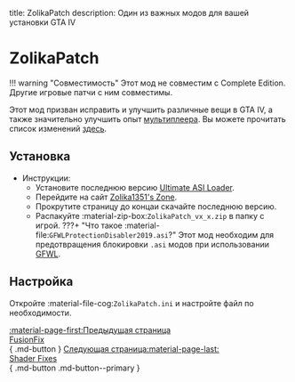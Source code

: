 title: ZolikaPatch
description: Один из важных модов для вашей установки GTA IV

# ZolikaPatch
!!! warning "Совместимость" 
    Этот мод не совместим с Complete Edition. Другие игровые патчи с ним совместимы.

Этот мод призван исправить и улучшить различные вещи в GTA IV, а также значительно улучшить опыт [мультиплеера](../../multiplayer). Вы можете прочитать список изменений [здесь](https://zolika1351.pages.dev/mods/ivpatch).

## Установка
- Инструкции:
    * Установите последнюю версию [Ultimate ASI Loader](../../mod-dependencies/#ultimate-asi-loader).
    * Перейдите на сайт [Zolika1351's Zone](https://zolika1351.pages.dev/mods/ivpatch).
    * Прокрутите страницу до концаи скачайте последнюю версию.
    * Распакуйте :material-zip-box:`ZolikaPatch_vx_x.zip` в папку с игрой.
    ???+ "Что такое :material-file:`GFWLProtectionDisabler2019.asi`?"
        Этот мод необходим для предотвращения блокировки `.asi` модов при использовании [GFWL](../../multiplayer/#games-for-windows-live).

## Настройка
Откройте :material-file-cog:`ZolikaPatch.ini` и настройте файл по необходимости.

[:material-page-first:Предыдущая страница <br>FusionFix</br>](fusionfix.md){ .md-button } [Следующая страница:material-page-last: <br>Shader Fixes</br>](shader-fixes.md){ .md-button .md-button--primary }